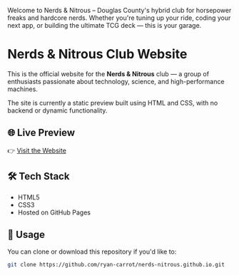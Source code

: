 Welcome to Nerds & Nitrous – Douglas County's hybrid club for horsepower freaks and hardcore nerds. Whether you're tuning up your ride, coding your next app, or building the ultimate TCG deck — this is your garage.

# Nerds & Nitrous Club Website

This is the official website for the **Nerds & Nitrous** club — a group of enthusiasts passionate about technology, science, and high-performance machines.

The site is currently a static preview built using HTML and CSS, with no backend or dynamic functionality.

## 🌐 Live Preview

👉 [Visit the Website](https://ryan-carrot.github.io/nerds-nitrous.github.io/)

## 🛠️ Tech Stack

- HTML5
- CSS3
- Hosted on GitHub Pages

## 📁 Usage

You can clone or download this repository if you'd like to:

```bash
git clone https://github.com/ryan-carrot/nerds-nitrous.github.io.git
```
